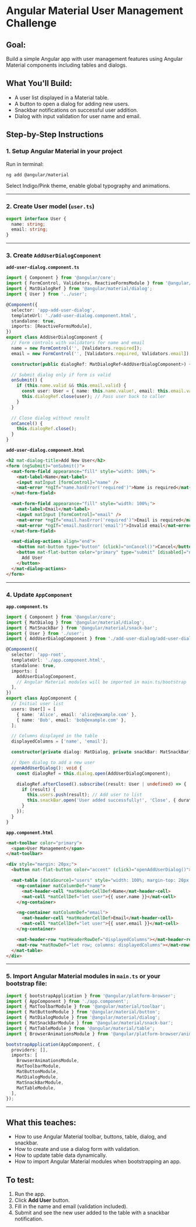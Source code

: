 
# Angular Material User Management Challenge

## Goal:
Build a simple Angular app with user management features using Angular Material components including tables and dialogs.

## What You'll Build:
- A user list displayed in a Material table.
- A button to open a dialog for adding new users.
- Snackbar notifications on successful user addition.
- Dialog with input validation for user name and email.

## Step-by-Step Instructions

### 1. Setup Angular Material in your project

Run in terminal:
```bash
ng add @angular/material
```
Select Indigo/Pink theme, enable global typography and animations.

---

### 2. Create User model (`user.ts`)

```ts
export interface User {
  name: string;
  email: string;
}
```

---

### 3. Create `AddUserDialogComponent`

**`add-user-dialog.component.ts`**

```ts
import { Component } from '@angular/core';
import { FormControl, Validators, ReactiveFormsModule } from '@angular/forms';
import { MatDialogRef } from '@angular/material/dialog';
import { User } from '../user';

@Component({
  selector: 'app-add-user-dialog',
  templateUrl: './add-user-dialog.component.html',
  standalone: true,
  imports: [ReactiveFormsModule],
})
export class AddUserDialogComponent {
  // Form controls with validators for name and email
  name = new FormControl('', [Validators.required]);
  email = new FormControl('', [Validators.required, Validators.email]);

  constructor(public dialogRef: MatDialogRef<AddUserDialogComponent>) {}

  // Submit dialog only if form is valid
  onSubmit() {
    if (this.name.valid && this.email.valid) {
      const user: User = { name: this.name.value!, email: this.email.value! };
      this.dialogRef.close(user); // Pass user back to caller
    }
  }

  // Close dialog without result
  onCancel() {
    this.dialogRef.close();
  }
}
```

**`add-user-dialog.component.html`**

```html
<h2 mat-dialog-title>Add New User</h2>
<form (ngSubmit)="onSubmit()">
  <mat-form-field appearance="fill" style="width: 100%;">
    <mat-label>Name</mat-label>
    <input matInput [formControl]="name" />
    <mat-error *ngIf="name.hasError('required')">Name is required</mat-error>
  </mat-form-field>

  <mat-form-field appearance="fill" style="width: 100%;">
    <mat-label>Email</mat-label>
    <input matInput [formControl]="email" />
    <mat-error *ngIf="email.hasError('required')">Email is required</mat-error>
    <mat-error *ngIf="email.hasError('email')">Invalid email</mat-error>
  </mat-form-field>

  <mat-dialog-actions align="end">
    <button mat-button type="button" (click)="onCancel()">Cancel</button>
    <button mat-flat-button color="primary" type="submit" [disabled]="name.invalid || email.invalid">
      Add User
    </button>
  </mat-dialog-actions>
</form>
```

---

### 4. Update `AppComponent`

**`app.component.ts`**

```ts
import { Component } from '@angular/core';
import { MatDialog } from '@angular/material/dialog';
import { MatSnackBar } from '@angular/material/snack-bar';
import { User } from './user';
import { AddUserDialogComponent } from './add-user-dialog/add-user-dialog.component';

@Component({
  selector: 'app-root',
  templateUrl: './app.component.html',
  standalone: true,
  imports: [
    AddUserDialogComponent,
    // Angular Material modules will be imported in main.ts/bootstrap
  ],
})
export class AppComponent {
  // Initial user list
  users: User[] = [
    { name: 'Alice', email: 'alice@example.com' },
    { name: 'Bob', email: 'bob@example.com' },
  ];

  // Columns displayed in the table
  displayedColumns = ['name', 'email'];

  constructor(private dialog: MatDialog, private snackBar: MatSnackBar) {}

  // Open dialog to add a new user
  openAddUserDialog(): void {
    const dialogRef = this.dialog.open(AddUserDialogComponent);

    dialogRef.afterClosed().subscribe((result: User | undefined) => {
      if (result) {
        this.users.push(result); // Add user to list
        this.snackBar.open('User added successfully!', 'Close', { duration: 2000 }); // Show notification
      }
    });
  }
}
```

**`app.component.html`**

```html
<mat-toolbar color="primary">
  <span>User Management</span>
</mat-toolbar>

<div style="margin: 20px;">
  <button mat-flat-button color="accent" (click)="openAddUserDialog()">Add User</button>

  <mat-table [dataSource]="users" style="width: 100%; margin-top: 20px;">
    <ng-container matColumnDef="name">
      <mat-header-cell *matHeaderCellDef>Name</mat-header-cell>
      <mat-cell *matCellDef="let user">{{ user.name }}</mat-cell>
    </ng-container>

    <ng-container matColumnDef="email">
      <mat-header-cell *matHeaderCellDef>Email</mat-header-cell>
      <mat-cell *matCellDef="let user">{{ user.email }}</mat-cell>
    </ng-container>

    <mat-header-row *matHeaderRowDef="displayedColumns"></mat-header-row>
    <mat-row *matRowDef="let row; columns: displayedColumns"></mat-row>
  </mat-table>
</div>
```

---

### 5. Import Angular Material modules in `main.ts` or your bootstrap file:

```ts
import { bootstrapApplication } from '@angular/platform-browser';
import { AppComponent } from './app.component';
import { MatToolbarModule } from '@angular/material/toolbar';
import { MatButtonModule } from '@angular/material/button';
import { MatDialogModule } from '@angular/material/dialog';
import { MatSnackBarModule } from '@angular/material/snack-bar';
import { MatTableModule } from '@angular/material/table';
import { BrowserAnimationsModule } from '@angular/platform-browser/animations';

bootstrapApplication(AppComponent, {
  providers: [],
  imports: [
    BrowserAnimationsModule,
    MatToolbarModule,
    MatButtonModule,
    MatDialogModule,
    MatSnackBarModule,
    MatTableModule,
  ],
});
```

---

## What this teaches:
- How to use Angular Material toolbar, buttons, table, dialog, and snackbar.
- How to create and use a dialog form with validation.
- How to update table data dynamically.
- How to import Angular Material modules when bootstrapping an app.

## To test:
1. Run the app.
2. Click **Add User** button.
3. Fill in the name and email (validation included).
4. Submit and see the new user added to the table with a snackbar notification.
